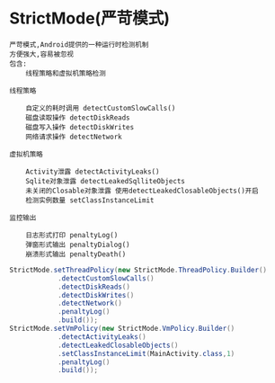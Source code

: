 # StrictMode(严苛模式)

    严苛模式,Android提供的一种运行时检测机制
    方便强大,容易被忽视
    包含:
        线程策略和虚拟机策略检测

    线程策略

        自定义的耗时调用 detectCustomSlowCalls()
        磁盘读取操作 detectDiskReads
        磁盘写入操作 detectDiskWrites
        网络请求操作 detectNetwork

    虚拟机策略

        Activity泄露 detectActivityLeaks()
        Sqlite对象泄露 detectLeakedSqlliteObjects
        未关闭的Closable对象泄露 使用detectLeakedClosableObjects()开启
        检测实例数量 setClassInstanceLimit

    监控输出

        日志形式打印 penaltyLog()
        弹窗形式输出 penaltyDialog()
        崩溃形式输出 penaltyDeath()


``` java
StrictMode.setThreadPolicy(new StrictMode.ThreadPolicy.Builder()
            .detectCustomSlowCalls()
            .detectDiskReads()
            .detectDiskWrites()
            .detectNetwork()
            .penaltyLog()
            .build());
StrictMode.setVmPolicy(new StrictMode.VmPolicy.Builder()
            .detectActivityLeaks()
            .detectLeakedClosableObjects()
            .setClassInstanceLimit(MainActivity.class,1)
            .penaltyLog()
            .build());
```